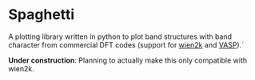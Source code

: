 Spaghetti
=========

A plotting library written in python to plot band structures with band character from commercial DFT codes (support for [wien2k](http://susi.theochem.tuwien.ac.at) and [VASP](https://vasp.at)).`

**Under construction**: Planning to actually make this only compatible with wien2k.
